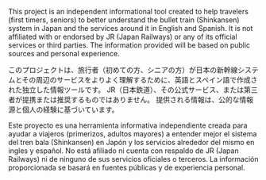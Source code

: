 This project is an independent informational tool created to help travelers (first timers, seniors) to better understand the bullet train (Shinkansen) system in Japan and the services around it in English and Spanish.
It is not affiliated with or endorsed by JR (Japan Railways) or any of its official services or third parties.
The information provided will be based on public sources and personal experience.

このプロジェクトは、旅行者（初めての方、シニアの方）が日本の新幹線システムとその周辺のサービスをよりよく理解するために、英語とスペイン語で作成された独立した情報ツールです。
JR（日本鉄道）、その公式サービス、または第三者が提携または推奨するものではありません。
提供される情報は、公的な情報源と個人の経験に基づいています。

Este proyecto es una herramienta informativa independiente creada para ayudar a viajeros (primerizos, adultos mayores) a entender mejor el sistema del tren bala (Shinkansen) en Japón y los servicios alrededor del mismo en ingles y español.
No está afiliado ni cuenta con respaldo de JR (Japan Railways) ni de ninguno de sus servicios oficiales o terceros.
La información proporcionada se basará en fuentes públicas y de experiencia personal.
